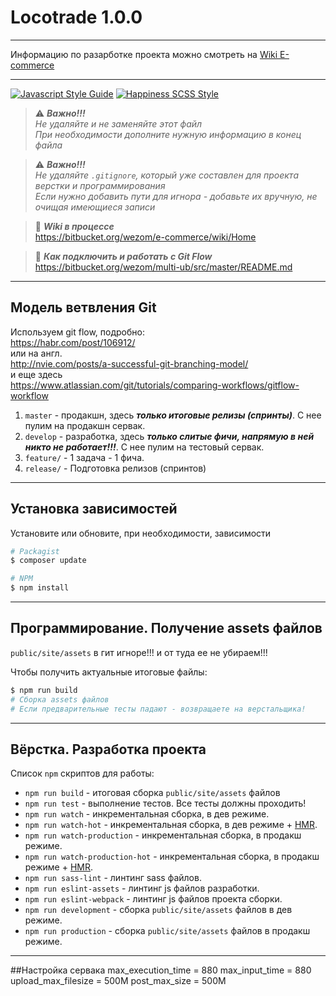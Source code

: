 # Locotrade 1.0.0 #

---

Информацию по разарботке проекта можно смотреть на [Wiki E-commerce](https://bitbucket.org/wezom/e-commerce/wiki/Home)

---
[![Javascript Style Guide](https://img.shields.io/badge/Javascript_code_style-wezom_relax-red.svg)](https://github.com/WezomAgency/eslint-config-wezom-relax)
[![Happiness SCSS Style](https://img.shields.io/badge/SASS_code_style-happiness_scss-red.svg)](https://github.com/dutchenkoOleg/happiness-scss)

> :warning: _**Важно!!!**_  
> _Не удаляйте и не заменяйте этот файл_  
> _При необходимости дополните нужную информацию в конец файла_


> :warning: _**Важно!!!**_  
> _Не удаляйте `.gitignore`, который уже составлен для проекта верстки и программирования_  
> _Если нужно добавить пути для игнора - добавьте их вручную, не очищая имеющиеся записи_


> :page_facing_up: _**Wiki в процессе**_  
> https://bitbucket.org/wezom/e-commerce/wiki/Home


> :page_facing_up: _**Как подключить и работать с Git Flow**_  
> https://bitbucket.org/wezom/multi-ub/src/master/README.md

---

## Модель ветвления Git

Используем git flow, подробно:  
https://habr.com/post/106912/  
или на англ.  
http://nvie.com/posts/a-successful-git-branching-model/  
и еще здесь  
https://www.atlassian.com/git/tutorials/comparing-workflows/gitflow-workflow
 
1. `master` - продакшн, здесь _**только итоговые релизы (спринты)**_. С нее пулим на продакшн сервак.
1. `develop` - разработка, здесь _**только слитые фичи, напрямую в ней никто не работает!!!**_. С нее пулим на тестовый сервак.
1. `feature/` - 1 задача - 1 фича.
1. `release/` - Подготовка релизов (спринтов)  




---

## Установка зависимостей

Установите или обновите, при необходимости, зависимости

```bash
# Packagist
$ composer update
```

```bash
# NPM
$ npm install
```

---

## Программирование. Получение assets файлов

`public/site/assets` в гит игноре!!! и от туда ее не убираем!!!

Чтобы получить актуальные итоговые файлы:

```bash
$ npm run build
# Сборка assets файлов
# Если предварительные тесты падают - возвращаете на верстальщика!
```

---

## Вёрстка. Разработка проекта

Список `npm` скриптов для работы:

- `npm run build` - итоговая сборка `public/site/assets` файлов 
- `npm run test` - выполнение тестов. Все тесты должны проходить!
- `npm run watch` - инкрементальная сборка, в дев режиме.
- `npm run watch-hot` - инкрементальная сборка, в дев режиме + [HMR](https://webpack.js.org/concepts/hot-module-replacement/).
- `npm run watch-production` - инкрементальная сборка, в продакш режиме.
- `npm run watch-production-hot` - инкрементальная сборка, в продакш режиме + [HMR](https://webpack.js.org/concepts/hot-module-replacement/).
- `npm run sass-lint` - линтинг sass файлов.
- `npm run eslint-assets` - линтинг js файлов разработки.
- `npm run eslint-webpack` - линтинг js файлов проекта сборки.
- `npm run development` - сборка `public/site/assets` файлов в дев режиме.
- `npm run production` - сборка `public/site/assets` файлов в продакш режиме.

---
##Настройка сервака
max_execution_time = 880
max_input_time = 880
upload_max_filesize = 500M
post_max_size = 500M 
